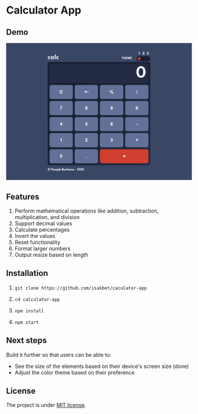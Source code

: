 # Calculator App

## Demo

![Calculator app Screenshot](./public/screencapture-calc.png)

## Features

1. Perform mathematical operations like addition, subtraction, multiplication, and division
2. Support decimal values
3. Calculate percentages
4. Invert the values
5. Reset functionality
6. Format larger numbers
7. Output resize based on length

## Installation

1. `git clone https://github.com/isakbet/caculator-app`

2. `cd calculator-app`

3. `npm install`

4. `npm start`

## Next steps

Build it further so that users can be able to:

- See the size of the elements based on their device's screen size (done)
- Adjust the color theme based on their preference

## License

The project is under [MIT license](https://choosealicense.com/licenses/mit/).
